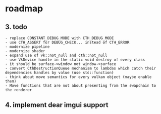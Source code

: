 # roadmap

## 3. todo
	- replace CONSTANT_DEBUG_MODE with CTH_DEBUG_MODE
	- use CTH_ASSERT for DEBUG_CHECK... instead of CTH_ERROR
	- modernize pipeline
	- modernize shader
	- expand use of vk::not_null and cth::not_null
	- use VkDevice handle in the static void destroy of every class
	- it should be surface->window not window->surface
	- convert CthDestructionQueue mechanism to lambdas which catch their dependencies handles by value (use std::function) 
	- think about move semantics for every vulkan object (maybe enable them)
	- Move functions that are not about presenting from the swapchain to the renderer

## 4. implement dear imgui support
